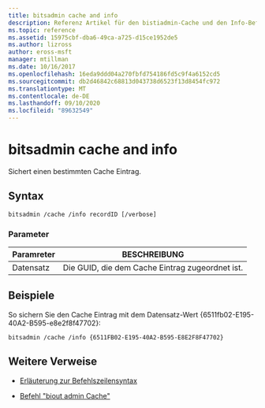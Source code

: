 ```yaml
---
title: bitsadmin cache and info
description: Referenz Artikel für den bistiadmin-Cache und den Info-Befehl, der einen bestimmten Cache Eintrag absichert.
ms.topic: reference
ms.assetid: 15975cbf-dba6-49ca-a725-d15ce1952de5
ms.author: lizross
author: eross-msft
manager: mtillman
ms.date: 10/16/2017
ms.openlocfilehash: 16eda9ddd04a270fbfd754186fd5c9f4a6152cd5
ms.sourcegitcommit: db2d46842c68813d043738d6523f13d8454fc972
ms.translationtype: MT
ms.contentlocale: de-DE
ms.lasthandoff: 09/10/2020
ms.locfileid: "89632549"
---
```

# <a name="bitsadmin-cache-and-info"></a>bitsadmin cache and info

Sichert einen bestimmten Cache Eintrag.

## <a name="syntax"></a>Syntax

```
bitsadmin /cache /info recordID [/verbose]
```

### <a name="parameters"></a>Parameter

| Paramreter | BESCHREIBUNG |
| -------------- | -------------- |
| Datensatz | Die GUID, die dem Cache Eintrag zugeordnet ist. |

## <a name="examples"></a>Beispiele

So sichern Sie den Cache Eintrag mit dem Datensatz-Wert {6511fb02-E195-40A2-B595-e8e2f8f47702}:

```
bitsadmin /cache /info {6511FB02-E195-40A2-B595-E8E2F8F47702}
```

## <a name="additional-references"></a>Weitere Verweise

- [Erläuterung zur Befehlszeilensyntax](command-line-syntax-key.md)

- [Befehl "biout admin Cache"](bitsadmin-cache.md)
